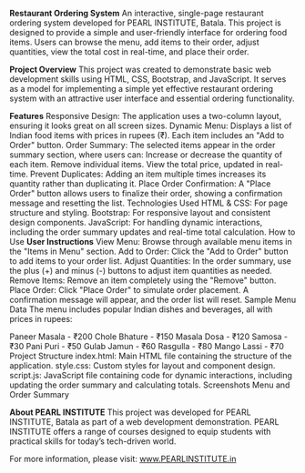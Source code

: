 **Restaurant Ordering System**
An interactive, single-page restaurant ordering system developed for PEARL INSTITUTE, Batala. This project is designed to provide a simple and user-friendly interface for ordering food items. Users can browse the menu, add items to their order, adjust quantities, view the total cost in real-time, and place their order.

**Project Overview**
This project was created to demonstrate basic web development skills using HTML, CSS, Bootstrap, and JavaScript. It serves as a model for implementing a simple yet effective restaurant ordering system with an attractive user interface and essential ordering functionality.


**Features**
Responsive Design: The application uses a two-column layout, ensuring it looks great on all screen sizes.
Dynamic Menu: Displays a list of Indian food items with prices in rupees (₹). Each item includes an "Add to Order" button.
Order Summary: The selected items appear in the order summary section, where users can:
Increase or decrease the quantity of each item.
Remove individual items.
View the total price, updated in real-time.
Prevent Duplicates: Adding an item multiple times increases its quantity rather than duplicating it.
Place Order Confirmation: A "Place Order" button allows users to finalize their order, showing a confirmation message and resetting the list.
Technologies Used
HTML & CSS: For page structure and styling.
Bootstrap: For responsive layout and consistent design components.
JavaScript: For handling dynamic interactions, including the order summary updates and real-time total calculation.
How to Use
**User Instructions**
View Menu: Browse through available menu items in the "Items in Menu" section.
Add to Order: Click the "Add to Order" button to add items to your order list.
Adjust Quantities: In the order summary, use the plus (+) and minus (-) buttons to adjust item quantities as needed.
Remove Items: Remove an item completely using the "Remove" button.
Place Order: Click "Place Order" to simulate order placement. A confirmation message will appear, and the order list will reset.
Sample Menu Data
The menu includes popular Indian dishes and beverages, all with prices in rupees:

Paneer Masala - ₹200
Chole Bhature - ₹150
Masala Dosa - ₹120
Samosa - ₹30
Pani Puri - ₹50
Gulab Jamun - ₹60
Rasgulla - ₹80
Mango Lassi - ₹70
Project Structure
index.html: Main HTML file containing the structure of the application.
style.css: Custom styles for layout and component design.
script.js: JavaScript file containing code for dynamic interactions, including updating the order summary and calculating totals.
Screenshots
Menu and Order Summary

**About PEARL INSTITUTE**
This project was developed for PEARL INSTITUTE, Batala as part of a web development demonstration. PEARL INSTITUTE offers a range of courses designed to equip students with practical skills for today’s tech-driven world.

For more information, please visit: www.PEARLINSTITUTE.in
